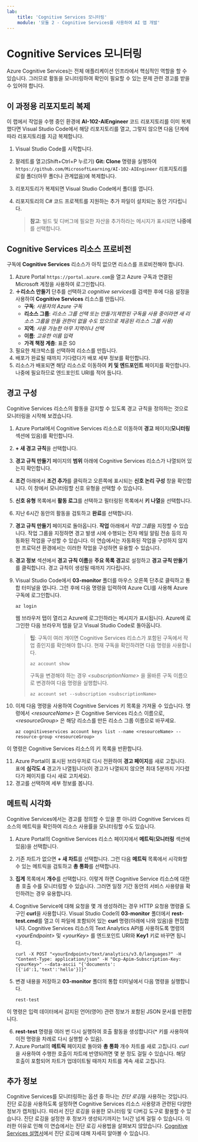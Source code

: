 ```yaml
---
lab:
    title: 'Cognitive Services 모니터링'
    module: '모듈 2 - Cognitive Services를 사용하여 AI 앱 개발'
---
```


# Cognitive Services 모니터링

Azure Cognitive Services는 전체 애플리케이션 인프라에서 핵심적인 역할을 할 수 있습니다. 그러므로 활동을 모니터링하여 확인이 필요할 수 있는 문제 관련 경고를 받을 수 있어야 합니다.

## 이 과정용 리포지토리 복제

이 랩에서 작업을 수행 중인 환경에 **AI-102-AIEngineer** 코드 리포지토리를 이미 복제했다면 Visual Studio Code에서 해당 리포지토리를 열고, 그렇지 않으면 다음 단계에 따라 리포지토리를 지금 복제합니다.

1. Visual Studio Code를 시작합니다.
2. 팔레트를 열고(Shift+Ctrl+P 누르기) **Git: Clone** 명령을 실행하여 `https://github.com/MicrosoftLearning/AI-102-AIEngineer` 리포지토리를 로컬 폴더(아무 폴더나 관계없음)에 복제합니다.
3. 리포지토리가 복제되면 Visual Studio Code에서 폴더를 엽니다.
4. 리포지토리의 C# 코드 프로젝트를 지원하는 추가 파일이 설치되는 동안 기다립니다.

    > **참고**: 빌드 및 디버그에 필요한 자산을 추가하라는 메시지가 표시되면 **나중에**를 선택합니다.

## Cognitive Services 리소스 프로비전

구독에 **Cognitive Services** 리소스가 아직 없으면 리소스를 프로비전해야 합니다.

1. Azure Portal `https://portal.azure.com`을 열고 Azure 구독과 연결된 Microsoft 계정을 사용하여 로그인합니다.
2. **&#65291;리소스 만들기** 단추를 선택하고 *cognitive services*를 검색한 후에 다음 설정을 사용하여 **Cognitive Services** 리소스를 만듭니다.
    - **구독**: *사용자의 Azure 구독*
    - **리소스 그룹**: *리소스 그룹 선택 또는 만들기(제한된 구독을 사용 중이라면 새 리소스 그룹을 만들 권한이 없을 수도 있으므로 제공된 리소스 그룹 사용)*
    - **지역**: *사용 가능한 아무 지역이나 선택*
    - **이름**: *고유한 이름 입력*
    - **가격 책정 계층**: 표준 S0
3. 필요한 체크박스를 선택하여 리소스를 만듭니다.
4. 배포가 완료될 때까지 기다렸다가 배포 세부 정보를 확인합니다.
5. 리소스가 배포되면 해당 리소스로 이동하여 **키 및 엔드포인트** 페이지를 확인합니다. 나중에 필요하므로 엔드포인트 URI를 적어 둡니다.

## 경고 구성

Cognitive Services 리소스의 활동을 감지할 수 있도록 경고 규칙을 정의하는 것으로 모니터링을 시작해 보겠습니다.

1. Azure Portal에서 Cognitive Services 리소스로 이동하여 **경고** 페이지(**모니터링** 섹션에 있음)를 확인합니다.
2. **+ 새 경고 규칙**을 선택합니다.
3. **경고 규칙 만들기** 페이지의 **범위** 아래에 Cognitive Services 리소스가 나열되어 있는지 확인합니다.
4. **조건** 아래에서 **조건 추가**를 클릭하고 오른쪽에 표시되는 **신호 논리 구성** 창을 확인합니다. 이 창에서 모니터링할 신호 유형을 선택할 수 있습니다.
5. **신호 유형** 목록에서 **활동 로그**를 선택하고 필터링된 목록에서 **키 나열**을 선택합니다.
6. 지난 6시간 동안의 활동을 검토하고 **완료**를 선택합니다.
7. **경고 규칙 만들기** 페이지로 돌아옵니다. **작업** 아래에서 *작업 그룹*을 지정할 수 있습니다. 작업 그룹을 지정하면 경고 발생 시에 수행되는 전자 메일 알림 전송 등의 자동화된 작업을 구성할 수 있습니다. 이 연습에서는 자동화된 작업을 구성하지 않지만 프로덕션 환경에서는 이러한 작업을 구성하면 유용할 수 있습니다.
8. **경고 정보** 섹션에서 **경고 규칙 이름**을 **주요 목록 경고**로 설정하고 **경고 규칙 만들기**를 클릭합니다. 경고 규칙이 생성될 때까지 기다립니다.
9. Visual Studio Code에서 **03-monitor** 폴더를 마우스 오른쪽 단추로 클릭하고 통합 터미널을 엽니다. 그런 후에 다음 명령을 입력하여 Azure CLI를 사용해 Azure 구독에 로그인합니다.

    ```
    az login
    ```

    웹 브라우저 탭이 열리고 Azure에 로그인하라는 메시지가 표시됩니다. Azure에 로그인한 다음 브라우저 탭을 닫고 Visual Studio Code로 돌아옵니다.

    > **팁**: 구독이 여러 개이면 Cognitive Services 리소스가 포함된 구독에서 작업 중인지를 확인해야 합니다.  현재 구독을 확인하려면 다음 명령을 사용합니다.
    >
    > ```
    > az account show
    > ```
    >
    > 구독을 변경해야 하는 경우 *&lt;subscriptionName&gt;* 을 올바른 구독 이름으로 변경하여 다음 명령을 실행합니다.
    >
    > ```
    > az account set --subscription <subscriptionName>
    > ```

10. 이제 다음 명령을 사용하여 Cognitive Services 키 목록을 가져올 수 있습니다. 명령에서 *&lt;resourceName&gt;* 은 Cognitive Services 리소스 이름으로, *&lt;resourceGroup&gt;* 은 해당 리소스를 만든 리소스 그룹 이름으로 바꾸세요.

    ```
    az cognitiveservices account keys list --name <resourceName> --resource-group <resourceGroup>
    ```

이 명령은 Cognitive Services 리소스의 키 목록을 반환합니다.

11. Azure Portal이 표시된 브라우저로 다시 전환하여 **경고 페이지**를 새로 고칩니다. 표에 **심각도 4** 경고가 나열됩니다(이 경고가 나열되지 않으면 최대 5분까지 기다렸다가 페이지를 다시 새로 고치세요).
12. 경고를 선택하여 세부 정보를 봅니다.

## 메트릭 시각화

Cognitive Services에서는 경고를 정의할 수 있을 뿐 아니라 Cognitive Services 리소스의 메트릭을 확인하여 리소스 사용률을 모니터링할 수도 있습니다.

1. Azure Portal의 Cognitive Services 리소스 페이지에서 **메트릭**(**모니터링** 섹션에 있음)을 선택합니다.
2. 기존 차트가 없으면 **+ 새 차트**를 선택합니다. 그런 다음 **메트릭** 목록에서 시각화할 수 있는 메트릭을 검토하고 **총 통화**를 선택합니다.
3. **집계** 목록에서 **개수**를 선택합니다.  이렇게 하면 Cognitive Service 리소스에 대한 총 호출 수를 모니터링할 수 있습니다. 그러면 일정 기간 동안의 서비스 사용량을 확인하려는 경우 유용합니다.
4. Cognitive Service에 대해 요청을 몇 개 생성하려는 경우 HTTP 요청용 명령줄 도구인 **curl**을 사용합니다. Visual Studio Code의 **03-monitor** 폴더에서 **rest-test.cmd**를 열고 이 파일에 포함되어 있는 **curl** 명령(아래에 나와 있음)을 편집합니다. Cognitive Services 리소스의 Text Analytics API를 사용하도록 명령의 *&lt;yourEndpoint&gt;* 및 *&lt;yourKey&gt;* 를 엔드포인트 URI와 **Key1** 키로 바꾸면 됩니다.

    ```
    curl -X POST "<yourEndpoint>/text/analytics/v3.0/languages?" -H "Content-Type: application/json" -H "Ocp-Apim-Subscription-Key: <yourKey>" --data-ascii "{'documents':           [{'id':1,'text':'hello'}]}"
    ```

5. 변경 내용을 저장하고 **03-monitor** 폴더의 통합 터미널에서 다음 명령을 실행합니다.

    ```
    rest-test
    ```

이 명령은 입력 데이터에서 감지된 언어(영어) 관련 정보가 포함된 JSON 문서를 반환합니다.

6. **rest-test** 명령을 여러 번 다시 실행하여 호출 활동을 생성합니다(**^** 키를 사용하여 이전 명령을 차례로 다시 실행할 수 있음).
7. Azure Portal의 **메트릭** 페이지로 돌아와 **총 통화** 개수 차트를 새로 고칩니다. *curl*을 사용하여 수행한 호출이 차트에 반영되려면 몇 분 정도 걸릴 수 있습니다. 해당 호출이 포함되어 차트가 업데이트될 때까지 차트를 계속 새로 고칩니다.

## 추가 정보

Cognitive Services를 모니터링하는 옵션 중 하나는 *진단 로깅*을 사용하는 것입니다. 진단 로깅을 사용하도록 설정하면 Cognitive Services 리소스 사용량과 관련된 다양한 정보가 캡처됩니다. 따라서 진단 로깅을 유용한 모니터링 및 디버깅 도구로 활용할 수 있습니다. 진단 로깅을 설정한 후 정보가 생성되기까지는 1시간 넘게 걸릴 수 있습니다. 이러한 이유로 인해 이 연습에서는 진단 로깅 사용법을 살펴보지 않았습니다. [Cognitive Services 설명서](https://docs.microsoft.com/azure/cognitive-services/diagnostic-logging)에서 진단 로깅에 대해 자세히 알아볼 수 있습니다.
